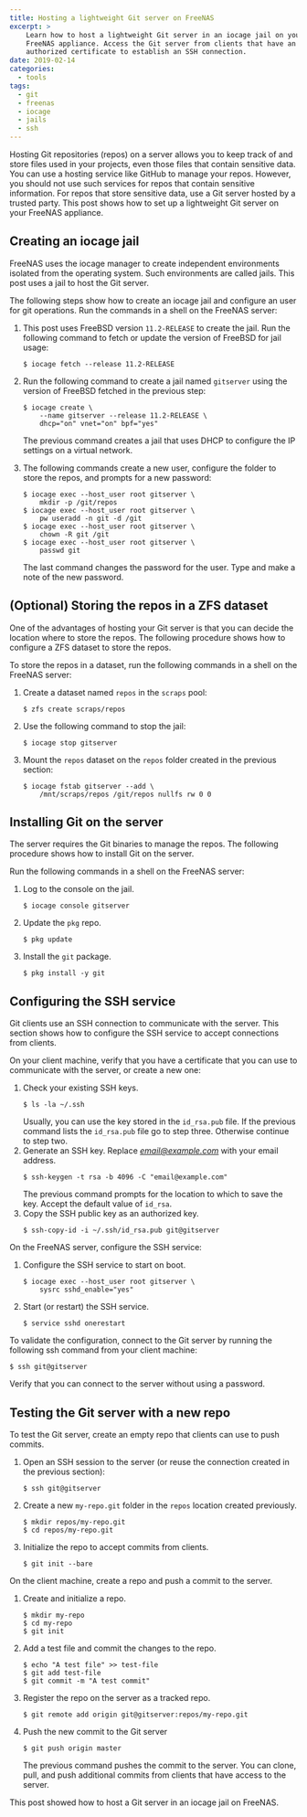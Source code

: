 ```yaml
---
title: Hosting a lightweight Git server on FreeNAS
excerpt: >
    Learn how to host a lightweight Git server in an iocage jail on your
    FreeNAS appliance. Access the Git server from clients that have an
    authorized certificate to establish an SSH connection.
date: 2019-02-14
categories:
  - tools
tags:
  - git
  - freenas
  - iocage
  - jails
  - ssh
---
```


Hosting Git repositories (repos) on a server allows you to keep track of and
store files used in your projects, even those files that contain sensitive data.
You can use a hosting service like GitHub to manage your repos. However, you
should not use such services for repos that contain sensitive information. For
repos that store sensitive data, use a Git server hosted by a trusted party.
This post shows how to set up a lightweight Git server on your FreeNAS
appliance.

## Creating an iocage jail

FreeNAS uses the iocage manager to create independent environments isolated from
the operating system. Such environments are called jails. This post uses a jail
to host the Git server.

The following steps show how to create an iocage jail and configure an user for
git operations. Run the commands in a shell on the FreeNAS server:

1. This post uses FreeBSD version `11.2-RELEASE` to create the jail. Run the
   following command to fetch or update the version of FreeBSD for jail usage:
   ```shell
   $ iocage fetch --release 11.2-RELEASE
   ```
1. Run the following command to create a jail named `gitserver` using the
   version of FreeBSD fetched in the previous step:
   ```shell
   $ iocage create \
       --name gitserver --release 11.2-RELEASE \
       dhcp="on" vnet="on" bpf="yes"
   ```

   The previous command creates a jail that uses DHCP to configure the IP
   settings on a virtual network.
1. The following commands create a new user, configure the folder to store the
   repos, and prompts for a new password:
   ```shell
   $ iocage exec --host_user root gitserver \
       mkdir -p /git/repos
   $ iocage exec --host_user root gitserver \
       pw useradd -n git -d /git
   $ iocage exec --host_user root gitserver \
       chown -R git /git
   $ iocage exec --host_user root gitserver \
       passwd git
   ```

   The last command changes the password for the user. Type and make a note of
   the new password.

## (Optional) Storing the repos in a ZFS dataset

One of the advantages of hosting your Git server is that you can decide the
location where to store the repos. The following procedure shows how to
configure a ZFS dataset to store the repos.

To store the repos in a dataset, run the following commands in a shell on the
FreeNAS server:

1. Create a dataset named `repos` in the `scraps` pool:
   ```shell
   $ zfs create scraps/repos
   ```
1. Use the following command to stop the jail:
   ```shell
   $ iocage stop gitserver
   ```
1. Mount the `repos` dataset on the `repos` folder created in the previous
   section:
   ```shell
   $ iocage fstab gitserver --add \
       /mnt/scraps/repos /git/repos nullfs rw 0 0
   ```

## Installing Git on the server

The server requires the Git binaries to manage the repos. The following
procedure shows how to install Git on the server.

Run the following commands in a shell on the FreeNAS server:

1. Log to the console on the jail.
   ```shell
   $ iocage console gitserver
   ```
1. Update the `pkg` repo.
   ```shell
   $ pkg update
   ```
1. Install the `git` package.
   ```shell
   $ pkg install -y git
   ```

## Configuring the SSH service

Git clients use an SSH connection to communicate with the server. This section
shows how to configure the SSH service to accept connections from clients.

On your client machine, verify that you have a certificate that you can use to
communicate with the server, or create a new one:

1. Check your existing SSH keys.
   ```shell
   $ ls -la ~/.ssh
   ```
   Usually, you can use the key stored in the `id_rsa.pub` file. If the previous
   command lists the `id_rsa.pub` file go to step three. Otherwise continue to
   step two.
1. Generate an SSH key. Replace *email@example.com* with your email address.
   ```shell
   $ ssh-keygen -t rsa -b 4096 -C "email@example.com"
   ```
   The previous command prompts for the location to which to save the key.
   Accept the default value of `id_rsa`.
1. Copy the SSH public key as an authorized key.
   ```shell
   $ ssh-copy-id -i ~/.ssh/id_rsa.pub git@gitserver
   ```

On the FreeNAS server, configure the SSH service:

1. Configure the SSH service to start on boot.
   ```shell
   $ iocage exec --host_user root gitserver \
       sysrc sshd_enable="yes"
   ```
1. Start (or restart) the SSH service.
   ```shell
   $ service sshd onerestart
   ```

To validate the configuration, connect to the Git server by running the
following ssh command from your client machine:

```shell
$ ssh git@gitserver
```
Verify that you can connect to the server without using a password.

## Testing the Git server with a new repo

To test the Git server, create an empty repo that clients can use to push
commits.

1. Open an SSH session to the server (or reuse the connection created in the
   previous section):
   ```shell
   $ ssh git@gitserver
   ```
1. Create a new `my-repo.git` folder in the `repos` location created previously.
   ```shell
   $ mkdir repos/my-repo.git
   $ cd repos/my-repo.git
   ```
1. Initialize the repo to accept commits from clients.
   ```shell
   $ git init --bare
   ```

On the client machine, create a repo and push a commit to the server.

1. Create and initialize a repo.
   ```shell
   $ mkdir my-repo
   $ cd my-repo
   $ git init
   ```
1. Add a test file and commit the changes to the repo.
   ```shell
   $ echo "A test file" >> test-file
   $ git add test-file
   $ git commit -m "A test commit"
   ```
1. Register the repo on the server as a tracked repo.
   ```shell
   $ git remote add origin git@gitserver:repos/my-repo.git
   ```
1. Push the new commit to the Git server
   ```shell
   $ git push origin master
   ```
   The previous command pushes the commit to the server. You can clone, pull,
   and push additional commits from clients that have access to the server.

This post showed how to host a Git server in an iocage jail on FreeNAS. 
